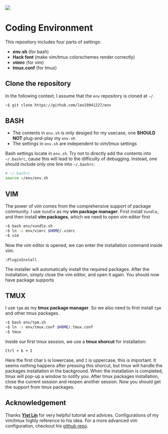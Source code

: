 ![](https://i.imgur.com/xUB5R9w.png)

# Coding Environment
This repository includes four parts of settings:
- **env.sh** (for bash)
- **Hack font** (make vim/tmux colorschemes render correctly)
- **vimrc** (for vim)
- **tmux.conf** (for tmux)


## Clone the repository
In the following context, I assume that the `env` repository is cloned at `~/`.

```bash
~$ git clone https://github.com/leo19941227/env
```

## BASH
- The contents in `env.sh` is only desiged for my usecase, one **SHOULD NOT** plug-and-play my `env.sh`
- The settings in `env.sh` are independent to vim/tmux settings

Bash settings locate in `env.sh`. Try not to directly add the contents into `~/.bashrc`, cause this will lead to the difficulty of debugging. Instead, one should include only one line into `~/.bashrc`:

```bash
# ~/.bashrc
source ~/env/env.sh
```

## VIM
The power of vim comes from the comprehensive support of package community. I use `Vundle` as my **vim package manager**. First install `Vundle`, and then install **vim packages**, which we need to open vim editor first

```bash
~$ bash env/vundle.sh
~$ ln -s env/vimrc $HOME/.vimrc
~$ vim
```

Now the vim editor is opened, we can enter the installation command inside vim:

```vim
:PluginInstall
```

The installer will automatically install the required packages. After the installation, simply close the vim editor, and open it again. You should now have package supports


## TMUX
I use `tpm` as my **tmux package manager**. So we also need to first install `tpm` and other tmux packages.

```bash
~$ bash env/tpm.sh
~$ ln -s env/tmux.conf $HOME/.tmux.conf
~$ tmux
```

Inside our first tmux session, we use a **tmux shorcut** for installation:

```
Ctrl + b + I
```

Here the first char `b` is lowercase, and `I` is uppercase, this is important. It seems nothing happens after pressing this shorcut, but tmux will handle the packages installation in the background. When the installation is completed, tmux will pop-up a window to notify you. After tmux packages installation, close the current session and reopen another session. Now you should get the support from tmux packages.


## Acknowledgement
Thanks [**Yist Lin**](https://github.com/yistLin) for very helpful tutorial and advices. Configurations of my vim/tmux highly reference to his idea. For a more advanced vim configuration, checkout his [github repo](https://github.com/yistLin/vimconfig).

